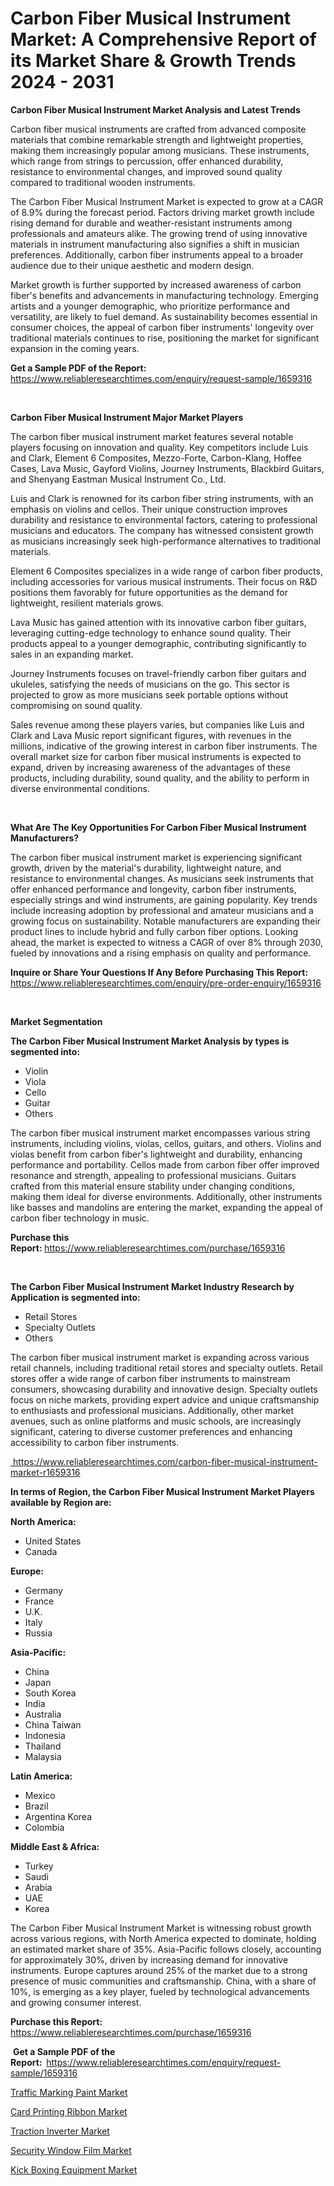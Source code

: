 <p><h1>Carbon Fiber Musical Instrument Market: A Comprehensive Report of its Market Share & Growth Trends 2024 - 2031</h1></p><p><strong>Carbon Fiber Musical Instrument Market Analysis and Latest Trends</strong></p>
<p><p>Carbon fiber musical instruments are crafted from advanced composite materials that combine remarkable strength and lightweight properties, making them increasingly popular among musicians. These instruments, which range from strings to percussion, offer enhanced durability, resistance to environmental changes, and improved sound quality compared to traditional wooden instruments.</p><p>The Carbon Fiber Musical Instrument Market is expected to grow at a CAGR of 8.9% during the forecast period. Factors driving market growth include rising demand for durable and weather-resistant instruments among professionals and amateurs alike. The growing trend of using innovative materials in instrument manufacturing also signifies a shift in musician preferences. Additionally, carbon fiber instruments appeal to a broader audience due to their unique aesthetic and modern design.</p><p>Market growth is further supported by increased awareness of carbon fiber's benefits and advancements in manufacturing technology. Emerging artists and a younger demographic, who prioritize performance and versatility, are likely to fuel demand. As sustainability becomes essential in consumer choices, the appeal of carbon fiber instruments' longevity over traditional materials continues to rise, positioning the market for significant expansion in the coming years.</p></p>
<p><strong>Get a Sample PDF of the Report:&nbsp;</strong> <a href="https://www.reliableresearchtimes.com/enquiry/request-sample/1659316?utm_campaign=1266&utm_medium=2&utm_source=Github&utm_content=ia&utm_term=03102024&utm_id=carbon-fiber-musical-instrument">https://www.reliableresearchtimes.com/enquiry/request-sample/1659316</a></p>
<p>&nbsp;</p>
<p><strong>Carbon Fiber Musical Instrument Major Market Players</strong></p>
<p><p>The carbon fiber musical instrument market features several notable players focusing on innovation and quality. Key competitors include Luis and Clark, Element 6 Composites, Mezzo-Forte, Carbon-Klang, Hoffee Cases, Lava Music, Gayford Violins, Journey Instruments, Blackbird Guitars, and Shenyang Eastman Musical Instrument Co., Ltd. </p><p>Luis and Clark is renowned for its carbon fiber string instruments, with an emphasis on violins and cellos. Their unique construction improves durability and resistance to environmental factors, catering to professional musicians and educators. The company has witnessed consistent growth as musicians increasingly seek high-performance alternatives to traditional materials.</p><p>Element 6 Composites specializes in a wide range of carbon fiber products, including accessories for various musical instruments. Their focus on R&D positions them favorably for future opportunities as the demand for lightweight, resilient materials grows. </p><p>Lava Music has gained attention with its innovative carbon fiber guitars, leveraging cutting-edge technology to enhance sound quality. Their products appeal to a younger demographic, contributing significantly to sales in an expanding market. </p><p>Journey Instruments focuses on travel-friendly carbon fiber guitars and ukuleles, satisfying the needs of musicians on the go. This sector is projected to grow as more musicians seek portable options without compromising on sound quality.</p><p>Sales revenue among these players varies, but companies like Luis and Clark and Lava Music report significant figures, with revenues in the millions, indicative of the growing interest in carbon fiber instruments. The overall market size for carbon fiber musical instruments is expected to expand, driven by increasing awareness of the advantages of these products, including durability, sound quality, and the ability to perform in diverse environmental conditions.</p></p>
<p>&nbsp;</p>
<p><strong>What Are The Key Opportunities For Carbon Fiber Musical Instrument Manufacturers?</strong></p>
<p><p>The carbon fiber musical instrument market is experiencing significant growth, driven by the material's durability, lightweight nature, and resistance to environmental changes. As musicians seek instruments that offer enhanced performance and longevity, carbon fiber instruments, especially strings and wind instruments, are gaining popularity. Key trends include increasing adoption by professional and amateur musicians and a growing focus on sustainability. Notable manufacturers are expanding their product lines to include hybrid and fully carbon fiber options. Looking ahead, the market is expected to witness a CAGR of over 8% through 2030, fueled by innovations and a rising emphasis on quality and performance.</p></p>
<p><strong>Inquire or Share Your Questions If Any Before Purchasing This Report:</strong> <a href="https://www.reliableresearchtimes.com/enquiry/pre-order-enquiry/1659316?utm_campaign=1266&utm_medium=2&utm_source=Github&utm_content=ia&utm_term=03102024&utm_id=carbon-fiber-musical-instrument">https://www.reliableresearchtimes.com/enquiry/pre-order-enquiry/1659316</a></p>
<p>&nbsp;</p>
<p><strong>Market Segmentation</strong></p>
<p><strong>The Carbon Fiber Musical Instrument Market Analysis by types is segmented into:</strong></p>
<p><ul><li>Violin</li><li>Viola</li><li>Cello</li><li>Guitar</li><li>Others</li></ul></p>
<p><p>The carbon fiber musical instrument market encompasses various string instruments, including violins, violas, cellos, guitars, and others. Violins and violas benefit from carbon fiber's lightweight and durability, enhancing performance and portability. Cellos made from carbon fiber offer improved resonance and strength, appealing to professional musicians. Guitars crafted from this material ensure stability under changing conditions, making them ideal for diverse environments. Additionally, other instruments like basses and mandolins are entering the market, expanding the appeal of carbon fiber technology in music.</p></p>
<p><strong>Purchase this Report:&nbsp;</strong><a href="https://www.reliableresearchtimes.com/purchase/1659316?utm_campaign=1266&utm_medium=2&utm_source=Github&utm_content=ia&utm_term=03102024&utm_id=carbon-fiber-musical-instrument">https://www.reliableresearchtimes.com/purchase/1659316</a></p>
<p>&nbsp;</p>
<p><strong>The Carbon Fiber Musical Instrument Market Industry Research by Application is segmented into:</strong></p>
<p><ul><li>Retail Stores</li><li>Specialty Outlets</li><li>Others</li></ul></p>
<p><p>The carbon fiber musical instrument market is expanding across various retail channels, including traditional retail stores and specialty outlets. Retail stores offer a wide range of carbon fiber instruments to mainstream consumers, showcasing durability and innovative design. Specialty outlets focus on niche markets, providing expert advice and unique craftsmanship to enthusiasts and professional musicians. Additionally, other market avenues, such as online platforms and music schools, are increasingly significant, catering to diverse customer preferences and enhancing accessibility to carbon fiber instruments.</p></p>
<p><a href="https://www.reliableresearchtimes.com/carbon-fiber-musical-instrument-market-r1659316?utm_campaign=1266&utm_medium=2&utm_source=Github&utm_content=ia&utm_term=03102024&utm_id=carbon-fiber-musical-instrument">&nbsp;https://www.reliableresearchtimes.com/carbon-fiber-musical-instrument-market-r1659316</a></p>
<p><strong>In terms of Region, the Carbon Fiber Musical Instrument Market Players available by Region are:</strong></p>
<p>
    <p> <strong> North America: </strong>
        <ul>
            <li>United States</li>
            <li>Canada</li>
        </ul>
        </p> 
    <p> <strong> Europe: </strong>
        <ul>
            <li>Germany</li>
            <li>France</li>
            <li>U.K.</li>
            <li>Italy</li>
            <li>Russia</li>
        </ul>
        </p> 
    <p> <strong> Asia-Pacific: </strong>
        <ul>
            <li>China</li>
            <li>Japan</li>
            <li>South Korea</li>
            <li>India</li>
            <li>Australia</li>
            <li>China Taiwan</li>
            <li>Indonesia</li>
            <li>Thailand</li>
            <li>Malaysia</li>
        </ul>
        </p> 
    <p> <strong> Latin America: </strong>
        <ul>
            <li>Mexico</li>
            <li>Brazil</li>
            <li>Argentina Korea</li>
            <li>Colombia</li>
        </ul>
        </p> 
    <p> <strong> Middle East & Africa: </strong>
        <ul>
            <li>Turkey</li>
            <li>Saudi</li>
            <li>Arabia</li>
            <li>UAE</li>
            <li>Korea</li>
        </ul>
    </p>
    </p>
<p><p>The Carbon Fiber Musical Instrument Market is witnessing robust growth across various regions, with North America expected to dominate, holding an estimated market share of 35%. Asia-Pacific follows closely, accounting for approximately 30%, driven by increasing demand for innovative instruments. Europe captures around 25% of the market due to a strong presence of music communities and craftsmanship. China, with a share of 10%, is emerging as a key player, fueled by technological advancements and growing consumer interest.</p></p>
<p><strong>Purchase this Report: </strong><a href="https://www.reliableresearchtimes.com/purchase/1659316?utm_campaign=1266&utm_medium=2&utm_source=Github&utm_content=ia&utm_term=03102024&utm_id=carbon-fiber-musical-instrument">https://www.reliableresearchtimes.com/purchase/1659316</a></p>
<p>&nbsp;<strong>Get a Sample PDF of the Report:&nbsp;&nbsp;</strong><a href="https://www.reliableresearchtimes.com/enquiry/request-sample/1659316?utm_campaign=1266&utm_medium=2&utm_source=Github&utm_content=ia&utm_term=03102024&utm_id=carbon-fiber-musical-instrument">https://www.reliableresearchtimes.com/enquiry/request-sample/1659316</a></p>
<p><strong></strong></p>
<p><p><a href="https://issuu.com/reportprime-2/docs/traffic-marking-paint-market-size-2_7625b1aa31abf0?utm_campaign=1266&utm_medium=2&utm_source=Github&utm_content=ia&utm_term=03102024&utm_id=carbon-fiber-musical-instrument">Traffic Marking Paint Market</a></p><p><a href="https://www.linkedin.com/pulse/what-factors-influence-card-printing-ribbon-market-coming-years-cz49c?trackingId=AlD2Byo%2BRe2CeQhBhJtj%2Fw%3D%3D&utm_campaign=1266&utm_medium=2&utm_source=Github&utm_content=ia&utm_term=03102024&utm_id=carbon-fiber-musical-instrument">Card Printing Ribbon Market</a></p><p><a href="https://issuu.com/reportprime-2/docs/traction-inverter-market-size-2030._4eb0d7eb8d81c1?utm_campaign=1266&utm_medium=2&utm_source=Github&utm_content=ia&utm_term=03102024&utm_id=carbon-fiber-musical-instrument">Traction Inverter Market</a></p><p><a href="https://www.linkedin.com/pulse/security-window-film-market-trends-growth-outlook-2024-73k9c?trackingId=ns6SgO5lSo%2BVJZWV4kH1zw%3D%3D&utm_campaign=1266&utm_medium=2&utm_source=Github&utm_content=ia&utm_term=03102024&utm_id=carbon-fiber-musical-instrument">Security Window Film Market</a></p><p><a href="https://www.linkedin.com/pulse/kick-boxing-equipment-market-outlook-complete-industry-analysis-lxr4f?trackingId=jsZeYy6IQdulnZwcYX6S4Q%3D%3D&utm_campaign=1266&utm_medium=2&utm_source=Github&utm_content=ia&utm_term=03102024&utm_id=carbon-fiber-musical-instrument">Kick Boxing Equipment Market</a></p></p>